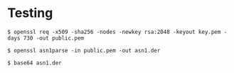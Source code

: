 # Testing

```
$ openssl req -x509 -sha256 -nodes -newkey rsa:2048 -keyout key.pem -days 730 -out public.pem
```

```
$ openssl asn1parse -in public.pem -out asn1.der
```

```
$ base64 asn1.der
```

```
```